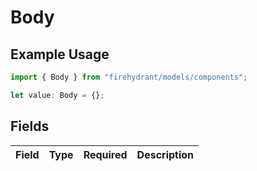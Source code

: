 # Body

## Example Usage

```typescript
import { Body } from "firehydrant/models/components";

let value: Body = {};
```

## Fields

| Field       | Type        | Required    | Description |
| ----------- | ----------- | ----------- | ----------- |